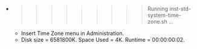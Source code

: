 * >>>>>>>>> Running inst-std-system-time-zone.sh ...
  * Insert Time Zone menu in Administration.
  * Disk size = 6581800K. Space Used = 4K. Runtime = 00:00:00:02.
